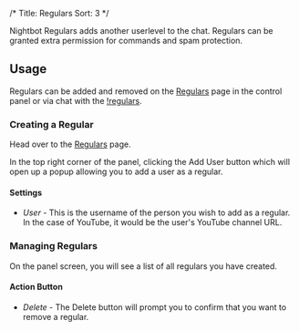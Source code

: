 /*
Title: Regulars
Sort: 3
*/

Nightbot Regulars adds another userlevel to the chat. Regulars can be granted extra permission for commands and spam protection.

## Usage

Regulars can be added and removed on the [Regulars](https://beta.nightbot.tv/regulars) page in the control panel or via chat with the [!regulars](https://docs.nightbot.tv/commands/regulars).

### Creating a Regular

Head over to the [Regulars](https://beta.nightbot.tv/regulars) page.

In the top right corner of the panel, clicking the Add User button which will open up a popup allowing you to add a user as a regular.

#### Settings

- *User* - This is the username of the person you wish to add as a regular. In the case of YouTube, it would be the user's YouTube channel URL.

### Managing Regulars

On the panel screen, you will see a list of all regulars you have created.

#### Action Button

- *Delete* - The Delete button will prompt you to confirm that you want to remove a regular.

